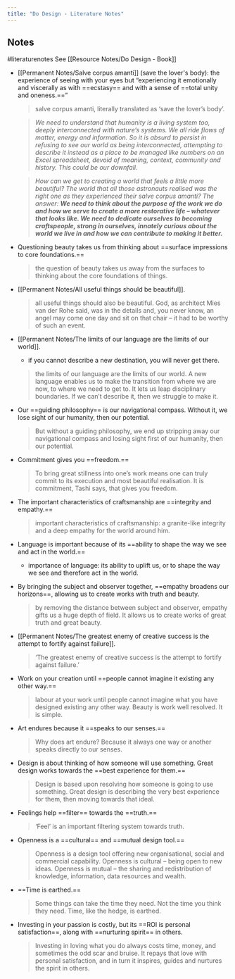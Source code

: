 ```yaml
---
title: "Do Design - Literature Notes"
---
```

## Notes
#literaturenotes
See [[Resource Notes/Do Design - Book]]
- [[Permanent Notes/Salve corpus amanti]] (save the lover's body): the experience of seeing with your eyes but “experiencing it emotionally and viscerally as with ==ecstasy== and with a sense of ==total unity and oneness.==”
    >salve corpus amanti, literally translated as ‘save the lover’s body’.
   
   >_We need to understand that humanity is a living system too, deeply interconnected with nature’s systems. We all ride flows of matter, energy and information. So it is absurd to persist in refusing to see our world as being interconnected, attempting to describe it instead as a place to be managed like numbers on an Excel spreadsheet, devoid of meaning, context, community and history. This could be our downfall._ 
    
	>_How can we get to creating a world that feels a little more beautiful? The world that all those astronauts realised was the right one as they experienced their salve corpus amanti? The answer: **We need to think about the purpose of the work we do and how we serve to create a more restorative life – whatever that looks like. We need to dedicate ourselves to becoming craftspeople, strong in ourselves, innately curious about the world we live in and how we can contribute to making it better.**_
- Questioning beauty takes us from thinking about ==surface impressions to core foundations.==
   
   >the question of beauty takes us away from the surfaces to thinking about the core foundations of things.
- [[Permanent Notes/All useful things should be beautiful]].
   
   >all useful things should also be beautiful. God, as architect Mies van der Rohe said, was in the details and, you never know, an angel may come one day and sit on that chair – it had to be worthy of such an event.
- [[Permanent Notes/The limits of our language are the limits of our world]].
    - if you cannot describe a new destination, you will never get there.
  
  >the limits of our language are the limits of our world. A new language enables us to make the transition from where we are now, to where we need to get to. It lets us leap disciplinary boundaries. If we can’t describe it, then we struggle to make it.
- Our ==guiding philosophy== is our navigational compass. Without it, we lose sight of our humanity, then our potential.
    >But without a guiding philosophy, we end up stripping away our navigational compass and losing sight first of our humanity, then our potential.
- Commitment gives you ==freedom.==
   >To bring great stillness into one’s work means one can truly commit to its execution and most beautiful realisation. It is commitment, Tashi says, that gives you freedom.
- The important characteristics of craftsmanship are ==integrity and empathy.==
   >important characteristics of craftsmanship: a granite-like integrity and a deep empathy for the world around him.
- Language is important because of its ==ability to shape the way we see and act in the world.==
    - importance of language: its ability to uplift us, or to shape the way we see and therefore act in the world.
- By bringing the subject and observer together, ==empathy broadens our horizons==, allowing us to create works with truth and beauty.
    >by removing the distance between subject and observer, empathy gifts us a huge depth of field. It allows us to create works of great truth and great beauty.
- [[Permanent Notes/The greatest enemy of creative success is the attempt to fortify against failure]].
   >‘The greatest enemy of creative success is the attempt to fortify against failure.’
- Work on your creation until ==people cannot imagine it existing any other way.==
   >labour at your work until people cannot imagine what you have designed existing any other way. Beauty is work well resolved. It is simple.
- Art endures because it ==speaks to our senses.==
   >Why does art endure? Because it always one way or another speaks directly to our senses.
- Design is about thinking of how someone will use something. Great design works towards the ==best experience for them.==
   >Design is based upon resolving how someone is going to use something. Great design is describing the very best experience for them, then moving towards that ideal.
- Feelings help ==filter== towards the ==truth.==
    >‘Feel’ is an important filtering system towards truth.
- Openness is a ==cultural== and ==mutual design tool.==
   >Openness is a design tool offering new organisational, social and commercial capability. Openness is cultural – being open to new ideas. Openness is mutual – the sharing and redistribution of knowledge, information, data resources and wealth.
- ==Time is earthed.==
   >Some things can take the time they need. Not the time you think they need. Time, like the hedge, is earthed.
- Investing in your passion is costly, but its ==ROI is personal satisfaction==, along with ==nurturing spirit== in others.
   >Investing in loving what you do always costs time, money, and sometimes the odd scar and bruise. It repays that love with personal satisfaction, and in turn it inspires, guides and nurtures the spirit in others.


